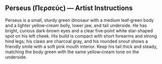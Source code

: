 ## Perseus (Περσεύς) — Artist Instructions

Perseus is a small, sturdy green dinosaur with a medium leaf‑green body and a lighter yellow‑cream belly, lower jaw, and tail underside. He has bright, curious dark‑brown eyes and a clear five‑point white star-shaped spot on his left cheek. His build is compact with short forearms and strong hind legs; his claws are charcoal gray, and his rounded snout shows a friendly smile with a soft pink mouth interior. Keep his tail thick and steady, matching the body green with the same yellow‑cream tone on the underside.